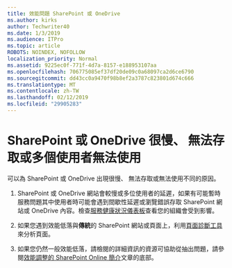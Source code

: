 ```yaml
---
title: 效能問題 SharePoint 或 OneDrive
ms.author: kirks
author: Techwriter40
ms.date: 1/3/2019
ms.audience: ITPro
ms.topic: article
ROBOTS: NOINDEX, NOFOLLOW
localization_priority: Normal
ms.assetid: 9225ec0f-771f-4d7a-8157-e188953107aa
ms.openlocfilehash: 706775085ef37df20de09c0a68097ca2d6ce6790
ms.sourcegitcommit: dd43cc0a9470f98b8ef2a3787c823801d674c666
ms.translationtype: MT
ms.contentlocale: zh-TW
ms.lasthandoff: 02/12/2019
ms.locfileid: "29905283"
---
```

# <a name="sharepoint-or-onedrive-slow-inaccessible-or-unavailable-for-multiple-users"></a>SharePoint 或 OneDrive 很慢、 無法存取或多個使用者無法使用

可以為 SharePoint 或 OneDrive 出現很慢、 無法存取或無法使用不同的原因。 
  
1. SharePoint 或 OneDrive 網站會較慢或多位使用者的延遲，如果有可能暫時服務問題其中使用者時可能會遇到間歇性延遲或瀏覽錯誤存取 SharePoint 網站或 OneDrive 內容。檢查[服務健康狀況儀表板](https://admin.microsoft.com/AdminPortal/Home#/servicehealth)查看您的組織會受到影響。 
  
2. 如果您遇到效能低落與**傳統**的 SharePoint 網站或頁面上，利用[頁面診斷工具](https://aka.ms/perftool)來分析頁面。 
  
3. 如果您仍然一般效能低落，請檢閱的詳細資訊的資源可協助從抽出問題，請參閱[效能調整的 SharePoint Online 簡介](https://go.microsoft.com/fwlink/?linkid=2024334)文章的底部。
  


